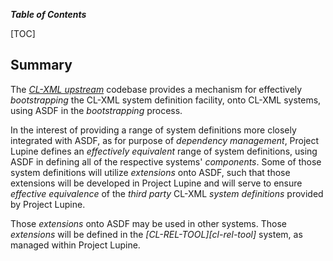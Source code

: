 _**Table of Contents**_

[TOC]

## Summary

The _[CL-XML upstream][cl-xml]_ codebase provides a mechanism for effectively _bootstrapping_ the CL-XML system definition facility, onto CL-XML systems, using ASDF in the _bootstrapping_ process. 

In the interest of providing a range of system definitions more closely integrated with ASDF, as for purpose of _dependency management_, Project Lupine defines an _effectively equivalent_ range of system definitions, using ASDF in defining all of the respective systems' _components_. Some of those system definitions will utilize _extensions_ onto ASDF, such that those extensions will be developed in Project Lupine and will serve to ensure _effective equivalence_ of the _third party_ CL-XML _system definitions_ provided by Project Lupine.

Those _extensions_ onto ASDF may be used in other systems. Those _extensions_ will be defined in the _[CL-REL-TOOL][cl-rel-tool]_ system, as managed within Project Lupine.

[cl-xml]: http://common-lisp.net/project/cl-xml/